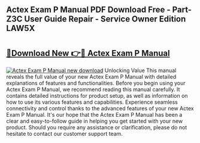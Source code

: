 ## Actex Exam P Manual PDF Download Free - Part-Z3C User Guide Repair - Service Owner Edition LAW5X

# <h2><a href="http://bc23227.oget.top/?id=Actex+Exam+P+Manual">🔗Download New 👉🔴 Actex Exam P Manual</a></h2>

[![Actex Exam P Manual new download](https://i.imgur.com/5g1atiW.png)](http://bc23227.oget.top/?id=Actex+Exam+P+Manual)
Unlocking Value This manual reveals the full value of your new Actex Exam P Manual with detailed explanations of features and functionalities. Before you begin using your Actex Exam P Manual, we recommend reading this manual carefully. It contains detailed instructions for product setup, as well as information on how to use its various features and capabilities. Experience seamless connectivity and control thanks to the advanced features of your new Actex Exam P Manual. It's our hope that the Actex Exam P Manual has been a clear and easy-to-follow guide in helping you get started with your new product. Should you require any assistance or clarification, please do not hesitate to contact our customer support team.
